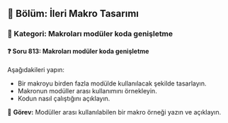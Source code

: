 ## 📘 Bölüm: İleri Makro Tasarımı  
### 🔹 Kategori: Makroları modüler koda genişletme  
#### ❓ Soru 813: Makroları modüler koda genişletme

Aşağıdakileri yapın:

- Bir makroyu birden fazla modülde kullanılacak şekilde tasarlayın.
- Makronun modüller arası kullanımını örnekleyin.
- Kodun nasıl çalıştığını açıklayın.

🔧 **Görev:** Modüller arası kullanılabilen bir makro örneği yazın ve açıklayın.
